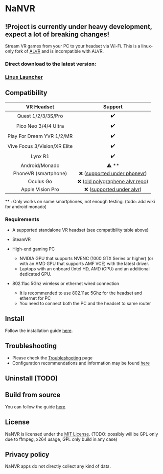 <!-- <p align="center"> <img width="500" src="resources/ALVR-Grey.svg"/> </p> -->

# NaNVR

## !Project is currently under heavy development, expect a lot of breaking changes!

Stream VR games from your PC to your headset via Wi-Fi.
This is a linux-only fork of [ALVR](https://github.com/alvr-org/ALVR) and is incompatible with ALVR.

### Direct download to the latest version:
### [Linux Launcher](https://github.com/nanvr/NaNVR/releases/latest/download/launcher_linux.tar.gz)

## Compatibility

|          VR Headset          |                                        Support                                             |
| :--------------------------: | :----------------------------------------------------------------------------------------: |
|      Quest 1/2/3/3S/Pro      |                                   :heavy_check_mark:                                       |
|     Pico Neo 3/4/4 Ultra     |                                   :heavy_check_mark:                                       |
|    Play For Dream YVR 1/2/MR |                                   :heavy_check_mark:                                       |
| Vive Focus 3/Vision/XR Elite |                                   :heavy_check_mark:                                       |
|           Lynx R1            |                                   :heavy_check_mark:                                       |
|        Android/Monado        |                                      :warning: **                                          |
|     PhoneVR (smartphone)     |     :x:    ([supported under phonevr](https://github.com/PhoneVR-Developers/PhoneVR))      |
|          Oculus Go           |                 :x: ([old polygraphene alvr repo](https://github.com/polygraphene/ALVR))   |
|       Apple Vision Pro       |             :x: ([supported under alvr](https://github.com/alvr-org/alvr-visionos))        |
 
\** : Only works on some smartphones, not enough testing. (todo: add wiki for android monado) 

### Requirements

-   A supported standalone VR headset (see compatibility table above)

-   SteamVR

-   High-end gaming PC
    -   NVIDIA GPU that supports NVENC (1000 GTX Series or higher) (or with an AMD GPU that supports AMF VCE) with the latest driver.
    -   Laptops with an onboard (Intel HD, AMD iGPU) and an additional dedicated GPU.

-   802.11ac 5Ghz wireless or ethernet wired connection
    -   It is recommended to use 802.11ac 5Ghz for the headset and ethernet for PC
    -   You need to connect both the PC and the headset to same router

## Install

Follow the installation guide [here](https://github.com/nanvr/NaNVR/wiki/Installation-guide).

## Troubleshooting

-   Please check the [Troubleshooting](wiki/Troubleshooting) page
-   Configuration recommendations and information may be found [here](https://github.com/nanvr/NaNVR/wiki/Information-and-Recommendations)

## Uninstall (TODO)

## Build from source

You can follow the guide [here](https://github.com/nanvr/NaNVR/wiki/Building-From-Source).

## License

NaNVR is licensed under the [MIT License](LICENSE). (TODO: possibly will be GPL only due to ffmpeg, x264 usage, GPL only build in any case)

## Privacy policy

NaNVR apps do not directly collect any kind of data.
